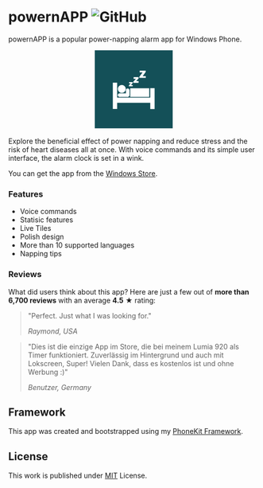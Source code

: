 # powernAPP ![GitHub](https://img.shields.io/github/license/b3nk4n/powernapp-app)

powernAPP is a popular power-napping alarm app for Windows Phone.

<p align="center">
    <img alt="App Logo" src="PowernApp/Assets/ApplicationIcon.png">
</p>

Explore the beneficial effect of power napping and reduce stress and the risk of heart diseases all at once. With voice commands and its simple user interface, the alarm clock is set in a wink.

You can get the app from the [Windows Store](http://www.windowsphone.com/s?appid=92740dff-b2e1-4813-b08b-c6429df03356).

### Features
- Voice commands
- Statisic features
- Live Tiles
- Polish design
- More than 10 supported languages
- Napping tips

### Reviews

What did users think about this app? Here are just a few out of **more than 6,700 reviews** with an average **4.5** ★ rating:

> "Perfect. Just what I was looking for."
>
> _Raymond, USA_

> "Dies ist die einzige App im Store, die bei meinem Lumia 920 als Timer funktioniert. Zuverlässig im Hintergrund und auch mit Lokscreen, Super! Vielen Dank, dass es kostenlos ist und ohne Werbung :)"
>
> _Benutzer, Germany_

## Framework

This app was created and bootstrapped using my [PhoneKit Framework](https://github.com/b3nk4n/phonekit.framework).

## License

This work is published under [MIT][mit] License.

[mit]: https://github.com/b3nk4n/powernapp-app/blob/main/LICENSE